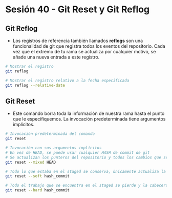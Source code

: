 # Sesión 40 - Git Reset y Git Reflog

## Git Reflog

* Los registros de referencia también llamados **reflogs** son una funcionalidad de git que registra todos los eventos del repositorio. Cada vez que el extremo de tu rama se actualiza por cualquier motivo, se añade una nueva entrada a este registro.

``` bash
# Mostrar el registro
git reflog

# Mostrar el registro relativo a la fecha especificada
git reflog --relative-date
```

## Git Reset

* Este comando borra toda la información de nuestra rama hasta el punto que le especifiquemos. La invocación predeterminada tiene argumentos implícitos.

``` bash
# Invocación predeterminada del comando
git reset

# Invocación con sus argumentos implícitos
# En vez de HEAD, se puede usar cualquier HASH de commit de git
# Se actualizan los punteros del repositorio y todos los cambios que se hayan deshecho en el índice se mueven al directorio de trabajo
git reset --mixed HEAD

# Todo lo que estaba en el staged se conserva, únicamente actualiza la cabecera del repositorio al commit indicado
git reset --soft hash_commit

# Todo el trabajo que se encuentra en el staged se pierde y la cabecera de nuestro repositorio apuntará al commit indicado, olvidándose de todo lo que sucedió después de ese commit.
git reset --hard hash_commit
```
